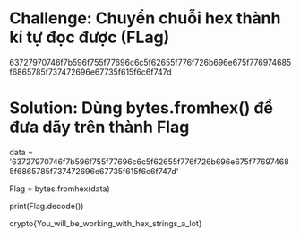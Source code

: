 # Challenge: Chuyển chuỗi hex thành kí tự đọc được (FLag)
63727970746f7b596f755f77696c6c5f62655f776f726b696e675f776974685f6865785f737472696e67735f615f6c6f747d
# Solution: Dùng bytes.fromhex() để đưa dãy trên thành Flag
data = '63727970746f7b596f755f77696c6c5f62655f776f726b696e675f776974685f6865785f737472696e67735f615f6c6f747d' 

Flag = bytes.fromhex(data)

print(Flag.decode())

crypto{You_will_be_working_with_hex_strings_a_lot}
